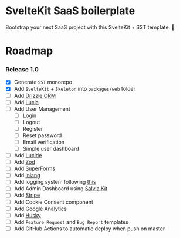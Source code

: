 # SvelteKit SaaS boilerplate

Bootstrap your next SaaS project with this SvelteKit + SST template. :rocket:

# Roadmap

### Release 1.0

- [x] Generate `SST` monorepo
- [x] Add `SvelteKit` + `Skeleton` into `packages/web` folder
- [ ] Add [Drizzle ORM](https://orm.drizzle.team)
- [ ] Add [Lucia](https://github.com/lucia-auth/lucia)
- [ ] Add User Management
  - [ ] Login
  - [ ] Logout
  - [ ] Register
  - [ ] Reset password
  - [ ] Email verification
  - [ ] Simple user dashboard
- [ ] Add [Lucide](https://lucide.dev/)
- [ ] Add [Zod](https://github.com/colinhacks/zod)
- [ ] Add [SuperForms](https://github.com/ciscoheat/sveltekit-superforms)
- [ ] Add [inlang](https://github.com/inlang/inlang)
- [ ] Add logging system following [this](https://sst.dev/chapters/setup-error-logging-in-serverless.html)
- [ ] Add Admin Dashboard using [Salvia Kit](https://github.com/salvia-kit/salvia-kit)
- [ ] Add [Stripe](https://stripe.com/it)
- [ ] Add Cookie Consent component
- [ ] Add Google Analytics
- [ ] Add [Husky](https://github.com/typicode/husky)
- [ ] Add `Feature Request` and `Bug Report` templates
- [ ] Add GitHub Actions to automatic deploy when push on master
